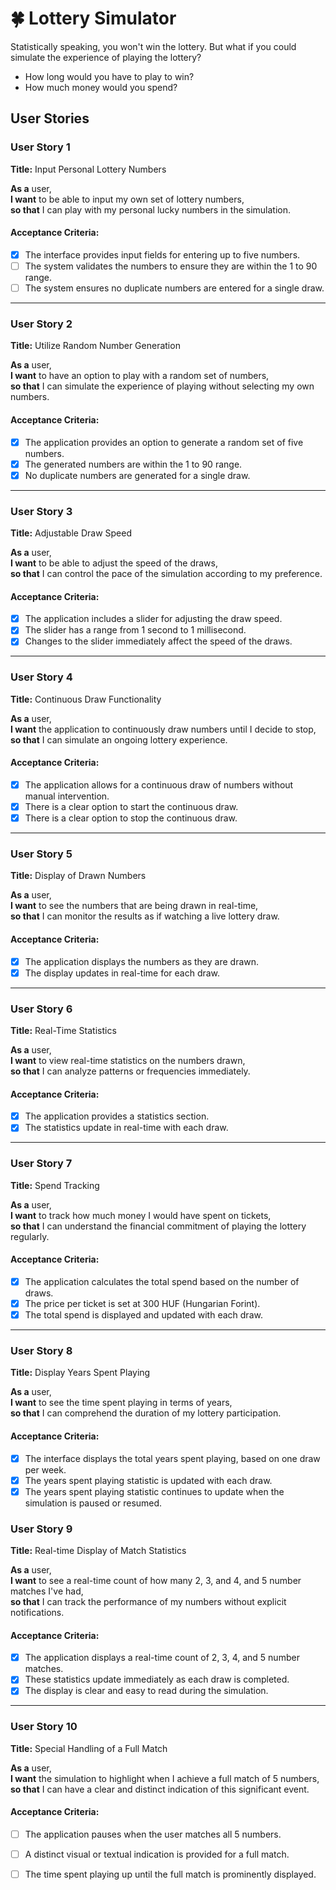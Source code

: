 # 🍀 Lottery Simulator

Statistically speaking, you won't win the lottery. But what if you could simulate the experience of playing the lottery?

- How long would you have to play to win?
- How much money would you spend?

## User Stories

### User Story 1

**Title:** Input Personal Lottery Numbers

**As a** user,  
**I want** to be able to input my own set of lottery numbers,  
**so that** I can play with my personal lucky numbers in the simulation.  

#### Acceptance Criteria:

- [x] The interface provides input fields for entering up to five numbers.
- [ ] The system validates the numbers to ensure they are within the 1 to 90 range.
- [ ] The system ensures no duplicate numbers are entered for a single draw.

---

### User Story 2

**Title:** Utilize Random Number Generation

**As a** user,  
**I want** to have an option to play with a random set of numbers,  
**so that** I can simulate the experience of playing without selecting my own numbers.  

#### Acceptance Criteria:

- [x] The application provides an option to generate a random set of five numbers.
- [x] The generated numbers are within the 1 to 90 range.
- [x] No duplicate numbers are generated for a single draw.

---

### User Story 3

**Title:** Adjustable Draw Speed

**As a** user,  
**I want** to be able to adjust the speed of the draws,  
**so that** I can control the pace of the simulation according to my preference.  

#### Acceptance Criteria:

- [x] The application includes a slider for adjusting the draw speed.
- [x] The slider has a range from 1 second to 1 millisecond.
- [x] Changes to the slider immediately affect the speed of the draws.

---

### User Story 4

**Title:** Continuous Draw Functionality

**As a** user,  
**I want** the application to continuously draw numbers until I decide to stop,  
**so that** I can simulate an ongoing lottery experience.  

#### Acceptance Criteria:

- [x] The application allows for a continuous draw of numbers without manual intervention.
- [x] There is a clear option to start the continuous draw.
- [x] There is a clear option to stop the continuous draw.

---

### User Story 5

**Title:** Display of Drawn Numbers

**As a** user,  
**I want** to see the numbers that are being drawn in real-time,  
**so that** I can monitor the results as if watching a live lottery draw.  

#### Acceptance Criteria:

- [x] The application displays the numbers as they are drawn.
- [x] The display updates in real-time for each draw.

---

### User Story 6

**Title:** Real-Time Statistics

**As a** user,  
**I want** to view real-time statistics on the numbers drawn,  
**so that** I can analyze patterns or frequencies immediately.  

#### Acceptance Criteria:

- [x] The application provides a statistics section.
- [x] The statistics update in real-time with each draw.

---

### User Story 7

**Title:** Spend Tracking

**As a** user,  
**I want** to track how much money I would have spent on tickets,  
**so that** I can understand the financial commitment of playing the lottery regularly.  

#### Acceptance Criteria:

- [x] The application calculates the total spend based on the number of draws.
- [x] The price per ticket is set at 300 HUF (Hungarian Forint).
- [x] The total spend is displayed and updated with each draw.

---

### User Story 8

**Title:** Display Years Spent Playing

**As a** user,  
**I want** to see the time spent playing in terms of years,  
**so that** I can comprehend the duration of my lottery participation.  

#### Acceptance Criteria:

- [x] The interface displays the total years spent playing, based on one draw per week.
- [x] The years spent playing statistic is updated with each draw.
- [x] The years spent playing statistic continues to update when the simulation is paused or resumed.

### User Story 9

**Title:** Real-time Display of Match Statistics

**As a** user,  
**I want** to see a real-time count of how many 2, 3, and 4, and 5 number matches I've had,  
**so that** I can track the performance of my numbers without explicit notifications.  

#### Acceptance Criteria:

- [x] The application displays a real-time count of 2, 3, 4, and 5 number matches.
- [x] These statistics update immediately as each draw is completed.
- [x] The display is clear and easy to read during the simulation.

---

### User Story 10

**Title:** Special Handling of a Full Match

**As a** user,  
**I want** the simulation to highlight when I achieve a full match of 5 numbers,  
**so that** I can have a clear and distinct indication of this significant event.  

#### Acceptance Criteria:

- [ ] The application pauses when the user matches all 5 numbers.
- [ ] A distinct visual or textual indication is provided for a full match.
- [ ] The time spent playing up until the full match is prominently displayed.



